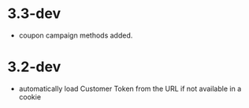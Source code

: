 3.3-dev
=======

* coupon campaign methods added.


3.2-dev
=======

* automatically load Customer Token from the URL if not available in a cookie
